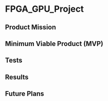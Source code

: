 # FPGA_GPU_Project
## Product Mission
## Minimum Viable Product (MVP)
## Tests
## Results
## Future Plans
